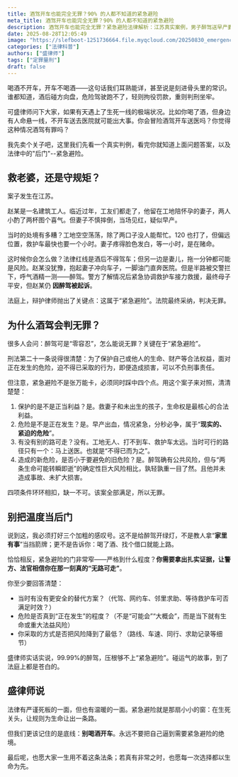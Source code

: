 ```yaml
---
title: 酒驾开车也能完全无罪？90% 的人都不知道的紧急避险
meta_title: 酒驾开车也能完全无罪？90% 的人都不知道的紧急避险
description: 酒驾开车也能完全无罪？紧急避险法律解析：江苏真实案例，男子醉驾送早产妻子就医被判无罪。盛律师详解紧急避险四大条件：保护正当利益、危险正在发生、无其他选择、新危险小于旧危险。强调99.99%醉驾不适用紧急避险，提醒不要拿"家里有事"当挡箭牌。法律有温度但门槛极高，教你如何正确理解这条法律后门，避免误用。
date: 2025-08-28T12:05:49
image: "https://slefboot-1251736664.file.myqcloud.com/20250830_emergency_avoidance.webp"
categories: ["法律科普"]
authors: ["盛律师"]
tags: ["定罪量刑"]
draft: false
---
```


喝酒不开车，开车不喝酒——这句话我们耳熟能详，甚至说是刻进骨头里的常识。谁都知道，酒后碰方向盘，危险驾驶跑不了，轻则拘役罚款，重则判刑坐牢。

可盛律师问下大家，如果有天遇上了生死一线的极端状况。比如你喝了酒，但身边有人命悬一线，不开车送去医院就可能出大事。你会冒险酒驾开车送医吗？你觉得这种情况酒驾有罪吗？

我先卖个关子吧，这里我们先看一个真实判例，看完你就知道上面问题答案，以及法律中的"后门"--紧急避险。

## 救老婆，还是守规矩？

案子发生在江苏。

赵某是一名建筑工人。临近过年，工友们都走了，他留在工地陪怀孕的妻子，两人小酌了两杯图个喜气。但妻子不慎摔倒，当场见红，疑似早产。

当时的处境有多糟？工地空空荡荡，除了两口子没人能帮忙。120 也打了，但偏远位置，救护车最快也要一个小时。妻子疼得脸色发白，等一小时，是在赌命。

这时候你会怎么做？法律红线是酒后不得驾车；但另一边是妻儿，拖一分钟都可能是风险。赵某没犹豫，抱起妻子冲向车子，一脚油门直奔医院。但是半路被交警拦下，呼气酒精一测——醉驾。警方了解情况后紧急协调救护车接力救援，最终母子平安，但赵某仍 **因醉驾被起诉**。

法庭上，辩护律师抛出了关键点：这属于“紧急避险”。法院最终采纳，判决无罪。

## 为什么酒驾会判无罪？

很多人会问：醉驾可是“零容忍”，怎么能说无罪？关键在于“紧急避险”。

刑法第二十一条说得很清楚：为了保护自己或他人的生命、财产等合法权益，面对正在发生的危险，迫不得已采取的行为，即便造成损害，可以不负刑事责任。

但注意，紧急避险不是张万能卡，必须同时踩中四个点。用这个案子来对照，清清楚楚：

1. 保护的是不是正当利益？是。救妻子和未出生的孩子，生命权是最核心的合法利益。
2. 危险是不是正在发生？是。早产出血，情况紧急，分秒必争，属于“**现实的、紧迫的危险**”。
3. 有没有别的路可走？没有。工地无人、打不到车、救护车太远。当时可行的路径只有一个：马上送医。也就是“不得已而为之”。
4. 造成的新危险，是否小于要避免的旧危险？是。醉驾确有公共风险，但与“两条生命可能转瞬即逝”的确定性巨大风险相比，孰轻孰重一目了然。且他并未造成事故、未扩大损害。

四项条件环环相扣，缺一不可。该案全部满足，所以无罪。

## 别把温度当后门

说到这，我必须打好三个加粗的感叹号。这不是给醉驾开绿灯，不是教人拿“**家里有事**”当挡箭牌；更不是告诉你：喝了酒、找个借口就能上路。

恰恰相反，紧急避险的门非常窄——严格到什么程度？**你需要拿出扎实证据，让警方、法官相信你在那一刻真的“无路可走”**。

你至少要回答清楚：

- 当时有没有更安全的替代方案？（代驾、网约车、邻里求助、等待救护车可否满足时效？）
- 危险是否真到“正在发生”的程度？（不是“可能会”“大概会”，而是当下就有生命或重大法益风险）
- 你采取的方式是否把风险降到了最低？（路线、车速、同行、求助记录等细节）

盛律师实话实说，99.99%的醉驾，压根够不上“紧急避险”。碰运气的故事，到了法庭上都是苍白的。

## 盛律师说

法律有严谨死板的一面，但也有温暖的一面。紧急避险就是那扇小小的窗：在生死关头，让规则为生命让出一条路。

但我们更该记住的是底线：**别喝酒开车**。永远不要把自己逼到需要紧急避险的绝境。

最后呢，也愿大家一生用不着这条法条；若真有非常之时，也愿每一次选择都以生命为先。